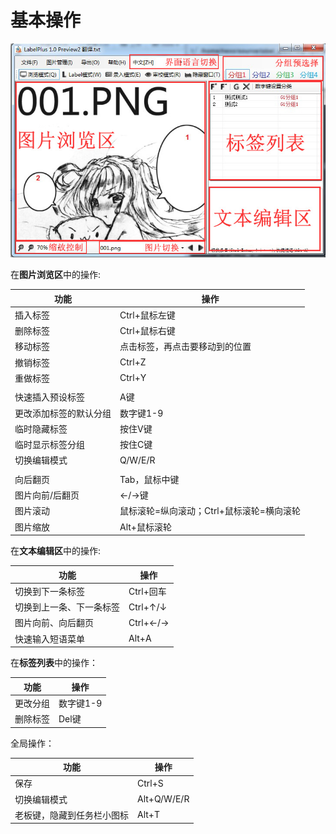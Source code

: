 # 基本操作

![](.gitbook/assets/operation_1.jpg)

在**图片浏览区**中的操作:

| 功能                   | 操作                                      |
| ---------------------- | ----------------------------------------- |
| 插入标签               | Ctrl+鼠标左键                             |
| 删除标签               | Ctrl+鼠标右键                             |
| 移动标签               | 点击标签，再点击要移动到的位置            |
| 撤销标签               | Ctrl+Z                                    |
| 重做标签               | Ctrl+Y                                    |
|                        |                                           |
| 快速插入预设标签       | A键                                       |
| 更改添加标签的默认分组 | 数字键1-9                                 |
| 临时隐藏标签           | 按住V键                                   |
| 临时显示标签分组       | 按住C键                                   |
| 切换编辑模式           | Q/W/E/R                                   |
|                        |                                           |
| 向后翻页               | Tab，鼠标中键                             |
| 图片向前/后翻页        | ←/→键                                     |
| 图片滚动               | 鼠标滚轮=纵向滚动；Ctrl+鼠标滚轮=横向滚轮 |
| 图片缩放               | Alt+鼠标滚轮                              |



在**文本编辑区**中的操作:

| 功能                     | 操作      |
| ------------------------ | --------- |
| 切换到下一条标签         | Ctrl+回车 |
| 切换到上一条、下一条标签 | Ctrl+↑/↓  |
| 图片向前、向后翻页       | Ctrl+←/→  |
| 快速输入短语菜单         | Alt+A     |



在**标签列表**中的操作：

| 功能     | 操作      |
| -------- | --------- |
| 更改分组 | 数字键1-9 |
| 删除标签 | Del键     |



全局操作：

| 功能                       | 操作        |
| -------------------------- | ----------- |
| 保存                       | Ctrl+S      |
| 切换编辑模式               | Alt+Q/W/E/R |
| 老板键，隐藏到任务栏小图标 | Alt+T       |

